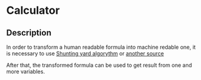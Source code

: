 # Calculator

## Description

In order to transform a human readable formula into machine redable one, it is necessary to use 
[Shunting yard algorythm](https://en.wikipedia.org/wiki/Shunting_yard_algorithm) or [another source](https://brilliant.org/wiki/shunting-yard-algorithm/)

After that, the transformed formula can be used to get result from one and more variables.
